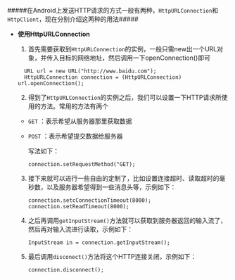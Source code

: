 #####在Android上发送HTTP请求的方式一般有两种，`HttpURLConnection`和`HttpClient`，现在分别介绍这两种的用法#####
* **使用HttpURLConnection**
  1. 首先需要获取到`HttpURLConnection`的实例，一般只需new出一个URL对象，并传入目标的网络地址，然后调用一下openConnection()即可
  
    ```  
      URL url = new URL("http://www.baidu.com"); 
      HttpURLConnection connection = (HttpURLConnection) url.openConnection();
    ```
  2. 得到了`HttpURLConnection`的实例之后，我们可以设置一下HTTP请求所使用的方法。常用的方法有两个
    * `GET` ：表示希望从服务器那里获取数据
    * `POST` ：表示希望提交数据给服务器
    
      写法如下：
      ```
      connection.setRequestMethod("GET);
      ```
  3. 接下来就可以进行一些自由的定制了，比如设置连接超时、读取超时的毫秒数，以及服务器希望得到一些消息头等，示例如下：
  
      ```
      connection.setcConnectionTimeout(8000);
      connection.setReadTimeout(8000);
      ```
  4. 之后再调用`getInputStream()`方法就可以获取到服务器返回的输入流了，然后再对输入流进行读取，示例如下：
  
      ```
      InputStream in = connection.getInputStream();
      ```
  5. 最后调用`disconect()`方法将这个HTTP连接关闭，示例如下：
  
      ```
      connection.disconnect();
      ```
    

